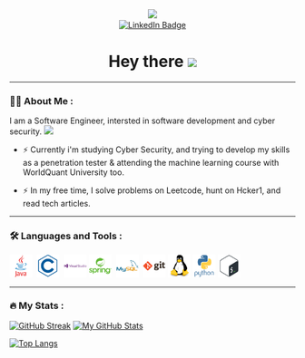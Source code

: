 <div id="header" align="center">
  <img src="https://media.giphy.com/media/gjrYDwbjnK8x36xZIO/giphy.gif" width="100"/>
</div>

<div id="badges" align="center">
  <a href="https://www.linkedin.com/in/0xbakry/">
    <img src="https://img.shields.io/badge/LinkedIn-blue?style=for-the-badge&logo=linkedin&logoColor=white" alt="LinkedIn Badge"/>
  </a>

  <h1>
  Hey there
  <img src="https://media.giphy.com/media/hvRJCLFzcasrR4ia7z/giphy.gif" width="30px"/>
</h1>
</div>

---

### :man_technologist: About Me :
I am a Software Engineer, intersted in software development and cyber security. <img src="https://media.giphy.com/media/WUlplcMpOCEmTGBtBW/giphy.gif" width="30">

- :zap: Currently i'm studying Cyber Security, and trying to develop my skills as a penetration tester & attending the machine learning course with WorldQuant University too.

- :zap: In my free time, I solve problems on Leetcode, hunt on Hcker1, and read tech articles.

---

### :hammer_and_wrench: Languages and Tools :
<div>
  <img src="https://github.com/devicons/devicon/blob/master/icons/java/java-original-wordmark.svg" title="Java" alt="Java" width="40" height="40"/>&nbsp;
  <img src="https://github.com/devicons/devicon/blob/master/icons/c/c-line.svg" title="C" alt="C" width="40" height="40"/>&nbsp;
  <img src="https://github.com/devicons/devicon/blob/master/icons/visualstudio/visualstudio-plain-wordmark.svg" title="visualstudio" **alt="visualstudio" width="40" height="40"/>
  <img src="https://github.com/devicons/devicon/blob/master/icons/spring/spring-original-wordmark.svg" title="Spring" alt="Spring" width="40" height="40"/>&nbsp;
  <img src="https://github.com/devicons/devicon/blob/master/icons/mysql/mysql-original-wordmark.svg" title="MySQL"  alt="MySQL" width="40" height="40"/>&nbsp;
  <img src="https://github.com/devicons/devicon/blob/master/icons/git/git-original-wordmark.svg" title="Git" **alt="Git" width="40" height="40"/>
  <img src="https://github.com/devicons/devicon/blob/master/icons/linux/linux-original.svg" title="linux" **alt="linux" width="40" height="40"/>
  <img src="https://github.com/devicons/devicon/blob/master/icons/python/python-original-wordmark.svg" title="python" **alt="python" width="40" height="40"/>
  <img src="https://github.com/devicons/devicon/blob/master/icons/bash/bash-original.svg" title="bash" **alt="bash" width="40" height="40"/>

</div>

---

### :fire: My Stats :

[![GitHub Streak](http://github-readme-streak-stats.herokuapp.com?user=0xbakry&theme=cobalt)](https://git.io/streak-stats)
[![My GitHub Stats](https://github-readme-stats.vercel.app/api/?username=0xbakry&count_private=true&theme=cobalt&showicons=true)]()

[![Top Langs](https://github-readme-stats.vercel.app/api/top-langs/?PAT_1=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&username=0xbakry&layout=compact&theme=vision-friendly-dark)](https://github.com/anuraghazra/github-readme-stats)
